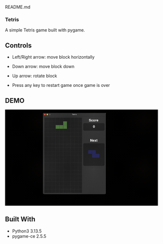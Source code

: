 README.md
### Tetris
A simple Tetris game built with pygame.

## Controls
- Left/Right arrow: move block horizontally
- Down arrow: move block down
- Up arrow: rotate block

- Press any key to restart game once game is over

## DEMO
![Tetris Demo](Assets/demo.gif)

## Built With
- Python3 3.13.5
- pygame-ce 2.5.5
